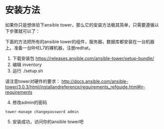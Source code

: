 # 安装方法

如果你只是想体验下ansible tower，那么它的安装方法极其简单，只需要遵循以下步骤就可以了：


下面的方法把所有的ansible tower的组件，服务器，数据库都安装在一台机器上。准备一台RHEL7的裸机器，注册redhat。


1. 下载安装包 https://releases.ansible.com/ansible-tower/setup-bundle/
2. 编辑 inventory
3. 运行 ./setup.sh

  请注意tower对硬件的要求：
  http://docs.ansible.com/ansible-tower/3.0.3/html/installandreference/requirements_refguide.html#ir-requirements
 
4. 修改admin的密码
  
  ```
  tower-manage changepassword admin
  ```
  
5. 安装成功，访问你的ansible tower吧